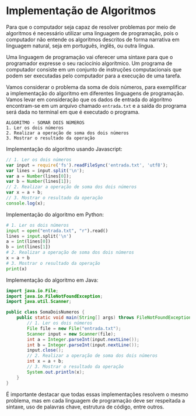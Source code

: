 <script src="../jquery-3.4.1.min.js"></script>
<script src="../jquery_preventDefault.js"></script>  

# Implementação de Algoritmos

Para que o computador seja capaz de resolver problemas por meio de algoritmos é necessário utilizar uma linguagem de programação, pois o computador não entende os algoritmos descritos de forma narrativa em linguagem natural, seja em português, inglês, ou outra língua.

Uma linguagem de programação vai oferecer uma sintaxe para que o programador expresse o seu raciocínio algorítmico. Um programa de computador consiste em um conjunto de instruções computacionais que podem ser executadas pelo computador para a execução de uma tarefa.

Vamos considerar o problema da soma de dois números, para exemplificar a implementação do algoritmo em diferentes linguagens de programação. Vamos levar em consideração que os dados de entrada do algoritmo encontram-se em um arquivo chamado `entrada.txt` e a saída do programa será dada no terminal em que é executado o programa.

```
ALGORITMO - SOMAR DOIS NÚMEROS
1. Ler os dois números
2. Realizar a operação de soma dos dois números
3. Mostrar o resultado da operação
```

Implementação do algoritmo usando Javascript:

```javascript
// 1. Ler os dois números
var input = require('fs').readFileSync('entrada.txt', 'utf8');
var lines = input.split('\n');
var a = Number(lines[0]);
var b = Number(lines[1]);
// 2. Realizar a operação de soma dos dois números
var x = a + b;
// 3. Mostrar o resultado da operação
console.log(x);
```

Implementação do algoritmo em Python:

```python
# 1. Ler os dois números
input = open("entrada.txt", "r").read()
lines = input.split('\n')
a = int(lines[0])
b = int(lines[1])
# 2. Realizar a operação de soma dos dois números
x = a + b
# 3. Mostrar o resultado da operação
print(x)
```

Implementação do algoritmo em Java:
```java
import java.io.File;
import java.io.FileNotFoundException;
import java.util.Scanner;

public class SomaDoisNumeros {	
    public static void main(String[] args) throws FileNotFoundException {
        // 1. Ler os dois números
        File file = new File("entrada.txt");
        Scanner input = new Scanner(file);	    
        int a = Integer.parseInt(input.nextLine());
        int b = Integer.parseInt(input.nextLine());	    
        input.close();
        // 2. Realizar a operação de soma dos dois números
        int x = a + b;
        // 3. Mostrar o resultado da operação
        System.out.println(x);	    		
    }		
}
```

É importante destacar que todas essas implementações resolvem o mesmo problema, mas em cada linguagem de programação deve ser respeitada a sintaxe, uso de palavras chave, estrutura de código, entre outros.

